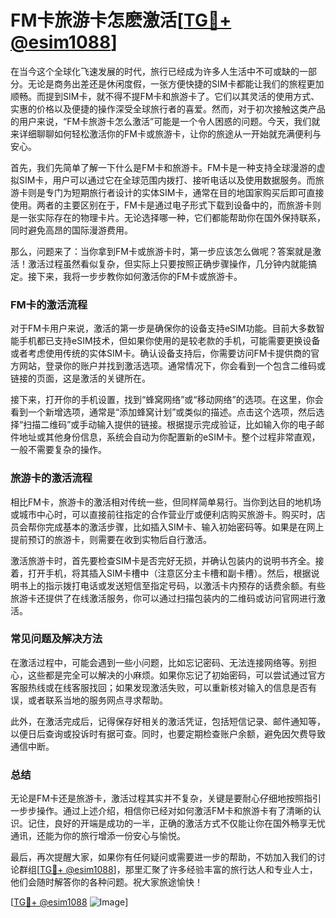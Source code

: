 # FM卡旅游卡怎麽激活[[TG💪+ @esim1088](https://t.me/s/esim1088)]

在当今这个全球化飞速发展的时代，旅行已经成为许多人生活中不可或缺的一部分。无论是商务出差还是休闲度假，一张方便快捷的SIM卡都能让我们的旅程更加顺畅。而提到SIM卡，就不得不提FM卡和旅游卡了。它们以其灵活的使用方式、实惠的价格以及便捷的操作深受全球旅行者的喜爱。然而，对于初次接触这类产品的用户来说，“FM卡旅游卡怎么激活”可能是一个令人困惑的问题。今天，我们就来详细聊聊如何轻松激活你的FM卡或旅游卡，让你的旅途从一开始就充满便利与安心。

首先，我们先简单了解一下什么是FM卡和旅游卡。FM卡是一种支持全球漫游的虚拟SIM卡，用户可以通过它在全球范围内拨打、接听电话以及使用数据服务。而旅游卡则是专门为短期旅行者设计的实体SIM卡，通常在目的地国家购买后即可直接使用。两者的主要区别在于，FM卡是通过电子形式下载到设备中的，而旅游卡则是一张实际存在的物理卡片。无论选择哪一种，它们都能帮助你在国外保持联系，同时避免高昂的国际漫游费用。

那么，问题来了：当你拿到FM卡或旅游卡时，第一步应该怎么做呢？答案就是激活！激活过程虽然看似复杂，但实际上只要按照正确步骤操作，几分钟内就能搞定。接下来，我将一步步教你如何激活你的FM卡或旅游卡。

### FM卡的激活流程

对于FM卡用户来说，激活的第一步是确保你的设备支持eSIM功能。目前大多数智能手机都已支持eSIM技术，但如果你使用的是较老款的手机，可能需要更换设备或者考虑使用传统的实体SIM卡。确认设备支持后，你需要访问FM卡提供商的官方网站，登录你的账户并找到激活选项。通常情况下，你会看到一个包含二维码或链接的页面，这是激活的关键所在。

接下来，打开你的手机设置，找到“蜂窝网络”或“移动网络”的选项。在这里，你会看到一个新增选项，通常是“添加蜂窝计划”或类似的描述。点击这个选项，然后选择“扫描二维码”或手动输入提供的链接。根据提示完成验证，比如输入你的电子邮件地址或其他身份信息，系统会自动为你配置新的eSIM卡。整个过程非常直观，一般不需要复杂的操作。

### 旅游卡的激活流程

相比FM卡，旅游卡的激活相对传统一些，但同样简单易行。当你到达目的地机场或城市中心时，可以直接前往指定的合作营业厅或便利店购买旅游卡。购买时，店员会帮你完成基本的激活步骤，比如插入SIM卡、输入初始密码等。如果是在网上提前预订的旅游卡，则需要在收到实物后自行激活。

激活旅游卡时，首先要检查SIM卡是否完好无损，并确认包装内的说明书齐全。接着，打开手机，将其插入SIM卡槽中（注意区分主卡槽和副卡槽）。然后，根据说明书上的指示拨打电话或发送短信至指定号码，以激活卡内预存的话费余额。有些旅游卡还提供了在线激活服务，你可以通过扫描包装内的二维码或访问官网进行激活。

### 常见问题及解决方法

在激活过程中，可能会遇到一些小问题，比如忘记密码、无法连接网络等。别担心，这些都是完全可以解决的小麻烦。如果你忘记了初始密码，可以尝试通过官方客服热线或在线客服找回；如果发现激活失败，可以重新核对输入的信息是否有误，或者联系当地的服务网点寻求帮助。

此外，在激活完成后，记得保存好相关的激活凭证，包括短信记录、邮件通知等，以便日后查询或投诉时有据可查。同时，也要定期检查账户余额，避免因欠费导致通信中断。

### 总结

无论是FM卡还是旅游卡，激活过程其实并不复杂，关键是要耐心仔细地按照指引一步步操作。通过上述介绍，相信你已经对如何激活FM卡和旅游卡有了清晰的认识。记住，良好的开端是成功的一半，正确的激活方式不仅能让你在国外畅享无忧通讯，还能为你的旅行增添一份安心与愉悦。

最后，再次提醒大家，如果你有任何疑问或需要进一步的帮助，不妨加入我们的讨论群组[[TG💪+ @esim1088](https://t.me/s/esim1088)]，那里汇聚了许多经验丰富的旅行达人和专业人士，他们会随时解答你的各种问题。祝大家旅途愉快！

[[TG💪+ @esim1088](https://t.me/s/esim1088) ![Image](https://i.postimg.cc/4NQfJmqS/Snipaste-2025-05-13-00-14-12.png)]